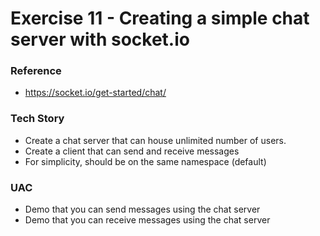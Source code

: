 # Exercise 11 - Creating a simple chat server with socket.io

### Reference
- https://socket.io/get-started/chat/

### Tech Story

- Create a chat server that can house unlimited number of users.
- Create a client that can send and receive messages
- For simplicity, should be on the same namespace (default)

### UAC
- Demo that you can send messages using the chat server
- Demo that you can receive messages using the chat server


